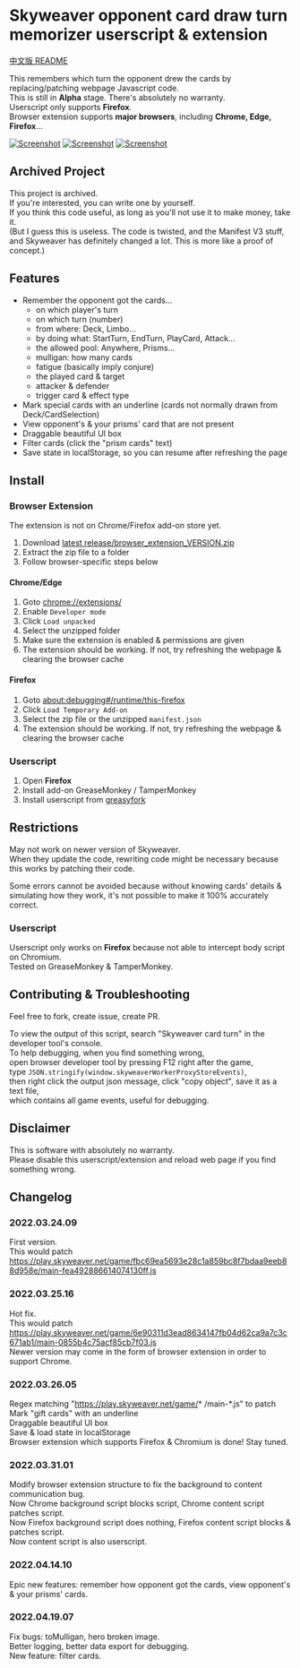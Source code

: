 # Skyweaver opponent card draw turn memorizer userscript & extension

[中文版 README](README.zhtw.md)

This remembers which turn the opponent drew the cards by replacing/patching webpage Javascript code.  
This is still in **Alpha** stage. There's absolutely no warranty.  
Userscript only supports **Firefox**.  
Browser extension supports **major browsers**, including **Chrome, Edge, Firefox**...

<!-- ![Screenshot](https://i.imgur.com/xg6Gq0D.png) -->
<!-- ![Screenshot](https://i.imgur.com/Y48UsBB.png) -->
[![Screenshot](https://i.imgur.com/OPiGp3A.png)](https://i.imgur.com/39WCBEW.mp4)
[![Screenshot](https://i.imgur.com/443bnNP.png)](https://i.imgur.com/39WCBEW.mp4)
[![Screenshot](https://i.imgur.com/Nl8VPLI.png)](https://i.imgur.com/39WCBEW.mp4)
<!-- https://imgur.com/a/PfjH1bT -->

## Archived Project

This project is archived.  
If you're interested, you can write one by yourself.  
If you think this code useful, as long as you'll not use it to make money, take it.  
(But I guess this is useless. The code is twisted, and the Manifest V3 stuff,  
and Skyweaver has definitely changed a lot. This is more like a proof of concept.)

## Features

- Remember the opponent got the cards...  
    - on which player's turn
    - on which turn (number)
    - from where: Deck, Limbo...
    - by doing what: StartTurn, EndTurn, PlayCard, Attack...
    - the allowed pool: Anywhere, Prisms...
    - mulligan: how many cards
    - fatigue (basically imply conjure)
    - the played card & target
    - attacker & defender
    - trigger card & effect type
- Mark special cards with an underline (cards not normally drawn from Deck/CardSelection)  
- View opponent's & your prisms' card that are not present
- Draggable beautiful UI box
- Filter cards (click the "prism cards" text)
- Save state in localStorage, so you can resume after refreshing the page

## Install

### Browser Extension

The extension is not on Chrome/Firefox add-on store yet.

1. Download [latest release/browser_extension_VERSION.zip](https://github.com/KirkSuD/skyweaver_card_turn/raw/master/release/browser_extension_2022.04.19.07.zip)
2. Extract the zip file to a folder
3. Follow browser-specific steps below

#### Chrome/Edge

1. Goto [chrome://extensions/](chrome://extensions/)
2. Enable `Developer mode`
3. Click `Load unpacked`
4. Select the unzipped folder
5. Make sure the extension is enabled & permissions are given
6. The extension should be working. If not, try refreshing the webpage & clearing the browser cache

#### Firefox

1. Goto [about:debugging#/runtime/this-firefox](about:debugging#/runtime/this-firefox)
2. Click `Load Temporary Add-on`
3. Select the zip file or the unzipped `manifest.json`
4. The extension should be working. If not, try refreshing the webpage & clearing the browser cache

### Userscript

1. Open **Firefox**
2. Install add-on GreaseMonkey / TamperMonkey
3. Install userscript from [greasyfork](https://greasyfork.org/zh-TW/scripts/441991)

## Restrictions

May not work on newer version of Skyweaver.  
When they update the code, rewriting code might be necessary
    because this works by patching their code.

Some errors cannot be avoided because without knowing cards' details &
    simulating how they work, it's not possible to make it 100% accurately correct.

### Userscript

Userscript only works on **Firefox** because not able to intercept body script on Chromium.  
Tested on GreaseMonkey & TamperMonkey.  

## Contributing & Troubleshooting

Feel free to fork, create issue, create PR.

To view the output of this script, search "Skyweaver card turn" in the developer tool's console.  
To help debugging, when you find something wrong,  
    open browser developer tool by pressing F12 right after the game,  
    type `JSON.stringify(window.skyweaverWorkerProxyStoreEvents)`,  
    then right click the output json message,
    click "copy object", save it as a text file,  
    which contains all game events, useful for debugging.

## Disclaimer

This is software with absolutely no warranty.  
    Please disable this userscript/extension and reload web page if you find something wrong.

## Changelog

### 2022.03.24.09

First version.  
This would patch https://play.skyweaver.net/game/fbc69ea5693e28c1a859bc8f7bdaa9eeb88d958e/main-fea492886614074130ff.js

### 2022.03.25.16

Hot fix.  
This would patch https://play.skyweaver.net/game/6e90311d3ead8634147fb04d62ca9a7c3c671ab1/main-0855b4c75acf85cb7f03.js  
Newer version may come in the form of browser extension in order to support Chrome.

### 2022.03.26.05

Regex matching "https://play.skyweaver.net/game/* /main-*.js" to patch  
Mark "gift cards" with an underline  
Draggable beautiful UI box  
Save & load state in localStorage  
Browser extension which supports Firefox & Chromium is done! Stay tuned.

### 2022.03.31.01

Modify browser extension structure to fix the background to content communication bug.  
    Now Chrome background script blocks script, Chrome content script patches script.  
    Now Firefox background script does nothing, Firefox content script blocks & patches script.  
Now content script is also userscript.

### 2022.04.14.10

Epic new features: remember how opponent got the cards, view opponent's & your prisms' cards.

### 2022.04.19.07

Fix bugs: toMulligan, hero broken image.  
Better logging, better data export for debugging.  
New feature: filter cards.
